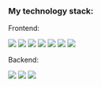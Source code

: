 ### My technology stack:

<span class="p-name vcard-fullname d-block overflow-hidden">Frontend:</span>

<img src="https://img.shields.io/badge/HTML-E34F26?style=for-the-badge&logo=HTML5&logoColor=ffffff"> <img src="https://img.shields.io/badge/CSS-1572B6?style=for-the-badge&logo=CSS3&logoColor=FFFFFF"> <img src="https://img.shields.io/badge/Figma-F24E1E?style=for-the-badge&logo=Figma&logoColor=FFFFFF">  <img src="https://img.shields.io/badge/JavaScript-FFD700?style=for-the-badge&logo=JavaScript&logoColor=ffffff"> <img src="https://img.shields.io/badge/TypeScript-3178C6?style=for-the-badge&logo=TypeScript&logoColor=ffffff">  <img src="https://img.shields.io/badge/React-363636?style=for-the-badge&logo=React&logoColor=00BFFF">  <img src="https://img.shields.io/badge/Webpack-8DD6F9?style=for-the-badge&logo=Webpack&logoColor=FFFFFF">

<span class="p-name vcard-fullname d-block overflow-hidden">Backend:</span>

<img src="https://img.shields.io/badge/PHP-777BB4?style=for-the-badge&logo=PHP&logoColor=FFFFFF"> <img src="https://img.shields.io/badge/MySQL-4479A1?style=for-the-badge&logo=MySQL&logoColor=FFFFFF">  <img src="https://img.shields.io/badge/WordPress-21759B?style=for-the-badge&logo=WordPress&logoColor=FFFFFF">
